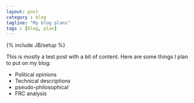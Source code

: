 ```yaml
---
layout: post
category : blog
tagline: "My blog plans"
tags : [blog, plan]
---
```

{% include JB/setup %}

This is mostly a test post with a bit of content.
Here are some things I plan to put on my blog:
* Political opinions
* Technical descriptions
* pseudo-philosophical
* FRC analysis
